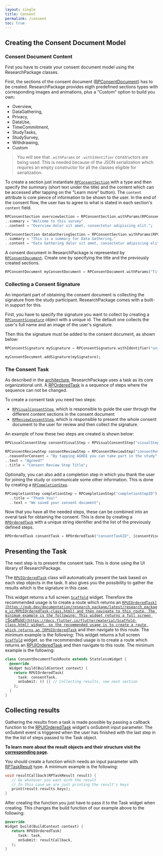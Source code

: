 ```yaml
---
layout: single
title: Consent
permalink: /consent
toc: true
---
```


## Creating the Consent Document Model
### Consent Document Content

First you have to create your consent document model using the ResearchPackage classes.

First, the sections of the consent document ([RPConsentDocument](https://pub.dev/documentation/research_package/latest/research_package_model/RPConsentDocument-class.html)) has to be created.
ResearchPackage provides eigth predefined sections types with corresponding images and animations, plus a "Custom" option to build you own:

* Overview,
* DataGathering,
* Privacy,
* DataUse,
* TimeCommitment,
* StudyTasks,
* StudySurvey,
* Withdrawing,
* Custom

> You will see that `.withParams` or `.withIdentifier` constructors are being used. This is needed because of the JSON serialization which requires an empty constructor for all the classes eligible for serialization.

To create a section just instantiate [`RPConsentSection`](https://pub.dev/documentation/research_package/latest/research_package_model/RPConsentSection-class.html) with a type and then specify the summary (short text under the title) and the content which can be accessed after tapping on the "Learn more" button). 
The `content` attribute is core pievce of information to be shown to the user. In the end of the consent flow, the user has to agree to what is stated in each section's `content` field.

``` dart
RPConsentSection overviewSection = RPConsentSection.withParams(RPConsentSectionType.Overview)
..summary = "Welcome to this survey"
..content = "Overview dolor sit amet, consectetur adipiscing elit.";

RPConsentSection dataGatheringSection = RPConsentSection.withParams(RPConsentSectionType.DataGathering)
..summary = "This is a summary for Data Gathering."
..content = "Data Gathering dolor sit amet, consectetur adipiscing elit.";
```
A consent document in ResearchPackage is represented by [`RPConsentDocument`](https://pub.dev/documentation/research_package/latest/research_package_model/RPConsentDocument-class.html). 
Create one by specifying the title and the previously created sections.

``` dart
RPConsentDocument myConsentDocument = RPConsentDocument.withParams("Title", [overviewSection, dataGatheringSection]);
```
### Collecting a Consent Signature

An important part of obtaining the consent document is collecting the signature from the study participant. 
ResearchPackage comes with a built-in support for this.

First, you have to specify the signature you want to collect by creating a [`RPConsentSignature`](https://pub.dev/documentation/research_package/latest/research_package_model/RPConsentSignature-class.html) object with a unique id. The default one collects the user's full name and an image of the user's signature.

Then this the signature must be added to the consent document, as shown below:

``` dart
RPConsentSignature mySignature = RPConsentSignature.withIdentifier("uniqueSignatureID");

myConsentDocument.addSignature(mySignature);
```

### The Consent Task

As described in the [architecture](software-architecture), ResearchPackage uses a task as its core organizational unit. 
A [RPOrderedTask](https://pub.dev/documentation/research_package/latest/research_package_model/RPOrderedTask-class.html) is a sequence of steps where the sequence can not be changed.

To create a consent task you need two steps:

- [`RPVisualConsentStep`](https://pub.dev/documentation/research_package/latest/research_package_model/RPVisualConsentStep-class.html), which is responsible to guide the user through the different content sections in the consent document
- [`RPReviewConsentStep`](https://pub.dev/documentation/research_package/latest/research_package_model/RPConsentReviewStep-class.html), which is responsible to present the whole consent document to the user for review and then collect the signature.

An example of how these two steps are created is shown below:

``` dart
RPVisualConsentStep consentVisualStep = RPVisualConsentStep("visualStepID", myConsentDocument);

RPConsentReviewStep consentReviewStep = RPConsentReviewStep("consentReviewstepID", myConsentDocument)
..reasonForConsent = "By tapping AGREE you can take part in the study"
..text = "Agreed?"
..title = "Consent Review Step Title";
```

Optionally, you can also add a completion step in which you thank the user for joining the study or communicate some other information. This is done by creating a [`RPCompletionStep`](https://pub.dev/documentation/research_package/latest/research_package_model/RPCompletionStep-class.html).

``` dart
RPCompletionStep completionStep = RPCompletionStep("completionStepID")
  ..title = "Thank You!"
  ..text = "We saved your consent document";
```

Now that you have all the needed steps, these can be combined into an overal task for obtaining the consent. 
This is done by creating a [`RPOrderedTask`](https://pub.dev/documentation/research_package/latest/research_package_model/RPOrderedTask-class.html) with a unique string identifier and the list of the previously defined steps.

``` dart
RPOrderedTask consentTask = RPOrderedTask("consentTaskID", [consentVisualStep, consentReviewStep, completionStep]);
```

## Presenting the Task

The next step is to present the consent task. 
This is done using the UI library of ResearchPackage.

The [`RPUIOrderedTask`](https://pub.dev/documentation/research_package/latest/research_package_ui/RPUIOrderedTask-class.html) class will automatically present the task based on each step objects in the task. It also gives you the possibility to gather the results which is the signature in this case. 

This widget returns a full screen [`Scaffold`](https://docs.flutter.io/flutter/material/Scaffold-class.html) widget.
Therefore the recommended usage is to create a route which returns an [`RPUIOrderedTask](https://pub.dev/documentation/research_package/latest/research_package_ui/RPUIOrderedTask-class.html) and then navigate to this route. The minimum example is the following:
This widget returns a full screen [`Scaffold`](https://docs.flutter.io/flutter/material/Scaffold-class.html) widget. so the recommended usage is to create a route which returns an [RPUIOrderedTask`](https://pub.dev/documentation/research_package/latest/research_package_ui/RPUIOrderedTask-class.html) and then navigate to this route. The minimum example is the following:
This widget returns a full screen [`Scaffold`](https://docs.flutter.io/flutter/material/Scaffold-class.html) widget. so the recommended usage is to create a route which returns an [RPUIOrderedTask](https://pub.dev/documentation/research_package/latest/research_package_ui/RPUIOrderedTask-class.html) and then navigate to this route. The minimum example is the following:

``` dart
class ConsentDocumentTaskRoute extends StatelessWidget {
  @override
  Widget build(BuildContext context) {
    return RPUIOrderedTask(
      task: consentTask,
      onSubmit: () {} // Collecting results, see next section
    );
  }
}
```

## Collecting results

Gathering the results from a task is made possible by passing a callback function to the [RPUIOrderedTask](https://pub.dev/documentation/research_package/latest/research_package_ui/RPUIOrderedTask-class.html) widget's onSubmit input parameter. The onSubmit event is triggered when the user has finished with the last step in the the list of steps passed to the Task object.

**To learn more about the result objects and their structure visit the [corresponding page](https://github.com/cph-cachet/research.package/wiki/2.-Software-Architecture#results-hierarchy).**

You should create a function which needs an input parameter with [RPTaskResult](https://pub.dev/documentation/research_package/latest/research_package_model/RPTaskResult-class.html) type. A minimum example is the following:

``` dart
void resultCallback(RPTaskResult result) {
   // Do whatever you want with the result
   // In this case we are just printing the result's keys
   print(result.results.keys);
}
```

After creating the function you just have to pass it to the Task widget when creating. This changes the build function of our example above to the following:

``` dart
@override
Widget build(BuildContext context) {
   return RPUIOrderedTask(
      task: task,
      onSubmit: resultCallback,
   );
}
```

